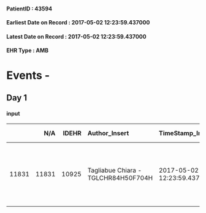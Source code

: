 
#### PatientID : 43594
#### Earliest Date on Record : 2017-05-02 12:23:59.437000
#### Latest Date on Record : 2017-05-02 12:23:59.437000
#### EHR Type : AMB

# Events - 

## Day 1

#### input
|       |    N/A |   IDEHR | Author_Insert                       | TimeStamp_Insert           | EHRType   |   PatientID |   IDDigitalSignDocument | persone_vicine   |   Unnamed: 0_x.1 |   IDANAMNESI_SOCIALE | Patient   | FamigliaAltro   | Paziente_T   | FamigliaAltro_T   |   Non_Rilevabile_x.1 | Note_Non_Rilevabile_x.1   | opt_Problemi   | Note_I                          | chk_contr_sintomi   | chk_competenza                                 | opt_paziente_a      | opt_famiglia_a   | opt_adeguatezza   | ds_note_ad                                                                                                         | opt_paziente_solo   | opt_presente_assente   | Presenza_minori   | Caregiver_principale   | opt_capacita     | opt_necessario   | opt_presente   | opt_risorse_ec   | opt_Ins_vol   | opt_esenzione   | opt_inv_civile            |   ds_codice_es | Needs                             | Domestic partnership         | Fragility      | opt_disponibilita_f   | opt_indennita_acc         | opt_disponibilit_paz   |
|------:|-------:|--------:|:------------------------------------|:---------------------------|:----------|------------:|------------------------:|:-----------------|-----------------:|---------------------:|:----------|:----------------|:-------------|:------------------|---------------------:|:--------------------------|:---------------|:--------------------------------|:--------------------|:-----------------------------------------------|:--------------------|:-----------------|:------------------|:-------------------------------------------------------------------------------------------------------------------|:--------------------|:-----------------------|:------------------|:-----------------------|:-----------------|:-----------------|:---------------|:-----------------|:--------------|:----------------|:--------------------------|---------------:|:----------------------------------|:-----------------------------|:---------------|:----------------------|:--------------------------|:-----------------------|
| 11831 |  11831 |   10925 | Tagliabue Chiara - TGLCHR84H50F704H | 2017-05-02 12:23:59.437000 | AMB       |       43594 |                  736726 | N/A              |             5935 |                 3783 | Si#1      | Si#1            | Parziale#2   | Si#1              |                    0 | NR                        | Si#1           | Il paziente nega l'aggravamento | controllo sintomi#0 | competenza/capacit√† assistenziale caregiver#0 | Sovradimensionate#0 | Congruenti#1     | Da valutare#2     | Moglie in difficolt√† nella gestione assistenziale, figlie in difficolt√† emotiva nell'assistere all'aggravamento. | No#0                | Presente#1             | Si#1              | wife                   | Incrementabile#1 | Si#1             | No#0           | Adeguate#1       | No#0          | Si#1            | in fase di accertamento#2 |             48 | Clinici#0;Sociali#1;Psicologici#2 | Coniuge/Convivente#0;Figli#2 | psico-fisica#3 | Da verificare#2       | in fase di accertamento#2 | Da verificare#2        |



